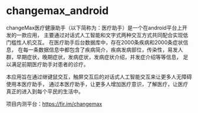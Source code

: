 # changemax_android
changeMax医疗健康助手（以下简称为：医疗助手）是一个在android平台上开发的一款应用，
主要通过对话式人工智能和文字式两种交互方式共同配合实现低门槛性人机交互。
在医疗助手后台数据库中，存在2000条疾病和2000条症状信息，
在每一条数据信息中都包含了疾病简介，疾病发病部位，传染性，易发人群，早期症状，晚期症状，发病症状，发病症状介绍，并发症介绍等等信息，
足以满足前期医疗助手对患者的诊疗。

本应用旨在通过继键鼠交互，触屏交互后的对话式人工智能交互来让更多人无障碍使用本医疗助手，
通过本医疗助手，让更多人增加医疗意识，了解医疗，让医疗真正的进入到每个平民的生活中。

项目内测平台：https://fir.im/changemax

